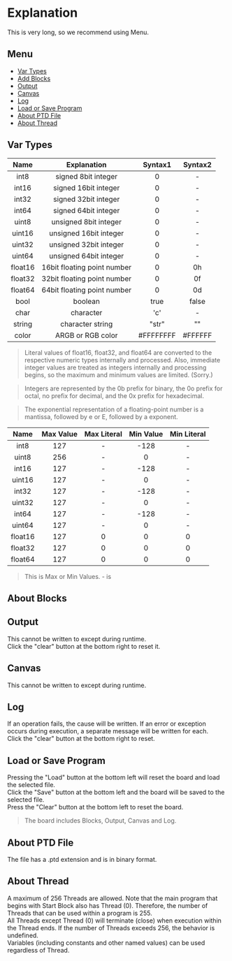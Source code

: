 # Explanation
  
This is very long, so we recommend using Menu.
  
## Menu
- [Var Types](#var-types)
- [Add Blocks](#about-blocks)
- [Output](#output)
- [Canvas](#canvas)
- [Log](#log)
- [Load or Save Program](#load-or-save-program)
- [About PTD File](#about-ptd-file)
- [About Thread](#about-thread)
  
## Var Types
|Name|Explanation|Syntax1|Syntax2|
|:--:|:--:|:--:|:--:|
|int8|signed 8bit integer|0|-|
|int16|signed 16bit integer|0|-|
|int32|signed 32bit integer|0|-|
|int64|signed 64bit integer|0|-|
|uint8|unsigned 8bit integer|0|-|
|uint16|unsigned 16bit integer|0|-|
|uint32|unsigned 32bit integer|0|-|
|uint64|unsigned 64bit integer|0|-|
|float16|16bit floating point number|0|0h|
|float32|32bit floating point number|0|0f|
|float64|64bit floating point number|0|0d|
|bool|boolean|true|false|
|char|character|'c'|-|
|string|character string|"str"|""|
|color|ARGB or RGB color|#FFFFFFFF|#FFFFFF|
  
  
>Literal values ​​of float16, float32, and float64 are converted to the respective numeric types internally and processed. Also, immediate integer values ​​are treated as integers internally and processing begins, so the maximum and minimum values ​​are limited. (Sorry.)

>Integers are represented by the 0b prefix for binary, the 0o prefix for octal, no prefix for decimal, and the 0x prefix for hexadecimal.
  
>The exponential representation of a floating-point number is a mantissa,  followed by e or E, followed by a exponent.

|Name|Max Value|Max Literal|Min Value|Min Literal|
|:--:|:--:|:--:|:--:|:--:|
|int8|127|-|-128|-|
|uint8|256|-|0|-|
|int16|127|-|-128|-|
|uint16|127|-|0|-|
|int32|127|-|-128|-|
|uint32|127|-|0|-|
|int64|127|-|-128|-|
|uint64|127|-|0|-|
|float16|127|0|0|0|
|float32|127|0|0|0|
|float64|127|0|0|0|

>This is Max or Min Values.  - is 
## About Blocks
## Output
 This cannot be written to except during runtime.  
 Click the "clear" button at the bottom right to reset it.  
## Canvas
 This cannot be written to except during runtime.  
## Log
 If an operation fails, the cause will be written. If an error or exception occurs during execution, a separate message will be written for each.  
 Click the "clear" button at the bottom right to reset.
## Load or Save Program
 Pressing the "Load" button at the bottom left will reset the board and load the selected file.  
 Click the "Save" button at the bottom left and the board will be saved to the selected file.  
 Press the "Clear" button at the bottom left to reset the board.
   
>The board includes Blocks, Output, Canvas and Log.  
## About PTD File
 The file has a .ptd extension and is in binary format.
## About Thread
 A maximum of 256 Threads are allowed. Note that the main program that begins with Start Block also has Thread (0). Therefore, the number of Threads that can be used within a program is 255.  
All Threads except Thread (0) will terminate (close) when execution within the Thread ends. If the number of Threads exceeds 256, the behavior is undefined.  
 Variables (including constants and other named values) can be used regardless of Thread.  
